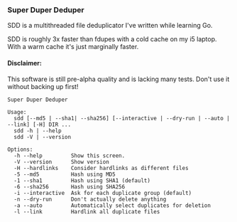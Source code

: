 

### Super Duper Deduper

SDD is a multithreaded file deduplicator I've written while learning Go.

SDD is roughly 3x faster than fdupes with a cold cache on my i5 laptop. With a warm cache it's just marginally faster.

#### Disclaimer:

This software is still pre-alpha quality and is lacking many tests. Don't use it without backing up first!


```
Super Duper Deduper

Usage:
  sdd [--md5 | --sha1| --sha256] [--interactive | --dry-run | --auto | --link] [-H] DIR ...
  sdd -h | --help
  sdd -V | --version

Options:
  -h --help         Show this screen.
  -V --version      Show version
  -H --hardlinks    Consider hardlinks as different files
  -5 --md5          Hash using MD5
  -1 --sha1         Hash using SHA1 (default)
  -6 --sha256       Hash using SHA256
  -i --interactive  Ask for each duplicate group (default)
  -n --dry-run      Don't actually delete anything
  -a --auto         Automatically select duplicates for deletion
  -l --link         Hardlink all duplicate files
```
